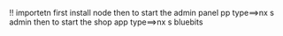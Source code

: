 !! importetn 
first install node 
then to start the admin panel pp  type==>nx s admin
then to start the shop app type==>nx s bluebits
